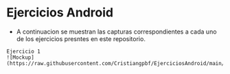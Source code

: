 # Ejercicios Android

* A continuacion se muestran las capturas correspondientes a cada uno de los ejercicios presntes en este repositorio.

```
Ejercicio 1
![Mockup]
(https://raw.githubusercontent.com/Cristiangpbf/EjerciciosAndroid/main/CapturasEjercicios/EjercicioUno1.jpg)
```


